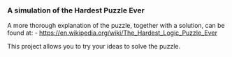 ### A simulation of the Hardest Puzzle Ever

A more thorough explanation of the puzzle, together with a solution, can be found at:
    - https://en.wikipedia.org/wiki/The_Hardest_Logic_Puzzle_Ever

This project allows you to try your ideas to solve the puzzle.

